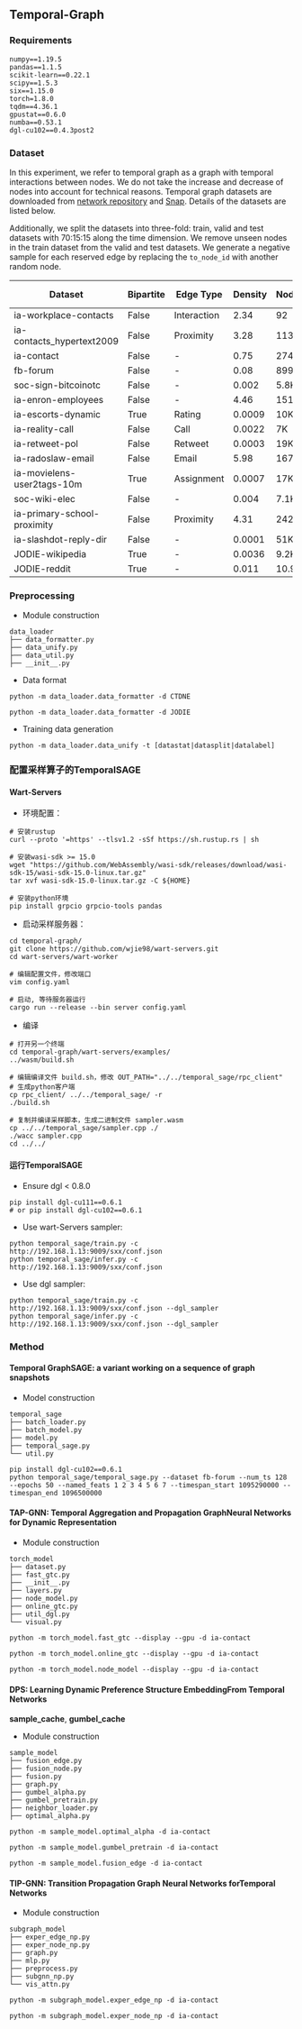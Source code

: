 ## Temporal-Graph

### Requirements

```
numpy==1.19.5
pandas==1.1.5
scikit-learn==0.22.1
scipy==1.5.3
six==1.15.0
torch=1.8.0
tqdm==4.36.1
gpustat==0.6.0
numba==0.53.1
dgl-cu102==0.4.3post2
```

### Dataset
In this experiment, we refer to temporal graph as a graph with temporal interactions between nodes. We do not take the increase and decrease of nodes into account for technical reasons. Temporal graph datasets are downloaded from [network repository](http://networKrepository.com/ia.php) and [Snap](http://snap.stanford.edu/jodie/). Details of the datasets are listed below.

Additionally, we split the datasets into three-fold: train, valid and test datasets with 70:15:15 along the time dimension. We remove unseen nodes in the train dataset from the valid and test datasets. We generate a negative sample for each reserved edge by replacing the `to_node_id` with another random node.

| Dataset                     | Bipartite | Edge Type   | Density | Nodes | Edges  | Action Repetition | Test set | Train/Unseen nodes | d_max | d_avg  | Timespan(days) |
| --------------------------- | --------- | ----------- | ------- | ----- | ------ | ----------------- | -------- | ------------------ | ----- | ------ | -------------- |
| ia-workplace-contacts       | False     | Interaction | 2.34    | 92    | 9.8K   | 77.1%             | 4.8K     | 91/1               | 1.1K  | 106.8  | 11.43          |
| ia-contacts_hypertext2009   | False     | Proximity   | 3.28    | 113   | 20.8K  | 59.0%             | 9.9K     | 111/2              | 1.5K  | 184.2  | 2.46           |
| ia-contact                  | False     | -           | 0.75    | 274   | 28.2K  | 6.9%              | 11.2K    | 188/86             | 2.1K  | 103.1  | 3.97           |
| fb-forum                    | False     | -           | 0.08    | 899   | 33.7K  | 20.8%             | 15.7K    | 834/65             | 1.8K  | 37.51  | 164.49         |
| soc-sign-bitcoinotc         | False     | -           | 0.002   | 5.8K  | 35.5K  | 0.0%              | 6.4K     | 4.4K/1.4K          | 1.2K  | 6.05   | 1903.27        |
| ia-enron-employees          | False     | -           | 4.46    | 151   | 50.5K  | 27.3%             | 33.7K    | 148/3              | 5.2K  | 334.9  | 1137.55        |
| ia-escorts-dynamic          | True      | Rating      | 0.0009  | 10K   | 50.6K  | 10.9%             | 19.9K    | 6.7K/3.3K          | 616   | 5.01   | 2232.00        |
| ia-reality-call             | False     | Call        | 0.0022  | 7K    | 52.0K  | 31.8%             | 1.0K     | 6.7K/86            | 3.0K  | 7.6    | 106.00         |
| ia-retweet-pol              | False     | Retweet     | 0.0003  | 19K   | 61.1K  | 4.7%              | 23.0K    | 15K/3.3K           | 1.0K  | 3.3    | 48.78          |
| ia-radoslaw-email           | False     | Email       | 5.98    | 167   | 82.9K  | 18.8%             | 41.5K    | 166/1              | 9.1K  | 496.6  | 271.19         |
| ia-movielens-user2tags-10m  | True      | Assignment  | 0.0007  | 17K   | 95.5K  | 19.9%             | 33.4K    | 12.7K/3.8K         | 6.0K  | 5.8    | 1108.97        |
| soc-wiki-elec               | False     | -           | 0.004   | 7.1K  | 107.0K | 0.2%              | 12.9K    | 5.2K/1.8K          | 1.3K  | 15.04  | 1378.34        |
| ia-primary-school-proximity | False     | Proximity   | 4.31    | 242   | 125.7K | 38.3%             | 59.2K    | 242/0              | 2.6K  | 519.7  | 1.35           |
| ia-slashdot-reply-dir       | False     | -           | 0.0001  | 51K   | 140.7K | 4.2%              | 27.5K    | 39K/12K            | 3.3K  | 2.76   | 977.36         |
| JODIE-wikipedia             | True      | -           | 0.0036  | 9.2K  | 157.4K | 79.1%             | 59.7K    | 7.4K/1.7K          | 1.9K  | 17.07  | 31.00          |
| JODIE-reddit                | True      | -           | 0.011   | 10.9K | 672.4K | 61.4%             | 323.4K   | 10.8K/140          | 58.7K | 61.22  | 31.00          |

### Preprocessing

- Module construction

```
data_loader
├── data_formatter.py
├── data_unify.py
├── data_util.py
├── __init__.py
```

- Data format

`python -m data_loader.data_formatter -d CTDNE`

`python -m data_loader.data_formatter -d JODIE`

- Training data generation

`python -m data_loader.data_unify -t [datastat|datasplit|datalabel]`



### 配置采样算子的TemporalSAGE

#### Wart-Servers

- 环境配置：
```
# 安装rustup
curl --proto '=https' --tlsv1.2 -sSf https://sh.rustup.rs | sh

# 安装wasi-sdk >= 15.0
wget "https://github.com/WebAssembly/wasi-sdk/releases/download/wasi-sdk-15/wasi-sdk-15.0-linux.tar.gz"
tar xvf wasi-sdk-15.0-linux.tar.gz -C ${HOME}

# 安装python环境
pip install grpcio grpcio-tools pandas
```

- 启动采样服务器：
```
cd temporal-graph/
git clone https://github.com/wjie98/wart-servers.git
cd wart-servers/wart-worker

# 编辑配置文件，修改端口
vim config.yaml

# 启动, 等待服务器运行
cargo run --release --bin server config.yaml
```

- 编译
```
# 打开另一个终端
cd temporal-graph/wart-servers/examples/
../wasm/build.sh

# 编辑编译文件 build.sh，修改 OUT_PATH="../../temporal_sage/rpc_client"
# 生成python客户端
cp rpc_client/ ../../temporal_sage/ -r
./build.sh

# 复制并编译采样脚本，生成二进制文件 sampler.wasm
cp ../../temporal_sage/sampler.cpp ./
./wacc sampler.cpp
cd ../../
```

#### 运行TemporalSAGE

- Ensure dgl < 0.8.0
```
pip install dgl-cu111==0.6.1
# or pip install dgl-cu102==0.6.1
```

- Use wart-Servers sampler:
```
python temporal_sage/train.py -c http://192.168.1.13:9009/sxx/conf.json
python temporal_sage/infer.py -c http://192.168.1.13:9009/sxx/conf.json
```

- Use dgl sampler:
```
python temporal_sage/train.py -c http://192.168.1.13:9009/sxx/conf.json --dgl_sampler
python temporal_sage/infer.py -c http://192.168.1.13:9009/sxx/conf.json --dgl_sampler
```

### Method

#### Temporal GraphSAGE: a variant working on a sequence of graph snapshots

- Model construction

```
temporal_sage
├── batch_loader.py
├── batch_model.py
├── model.py
├── temporal_sage.py
└── util.py
```


```
pip install dgl-cu102==0.6.1
python temporal_sage/temporal_sage.py --dataset fb-forum --num_ts 128 --epochs 50 --named_feats 1 2 3 4 5 6 7 --timespan_start 1095290000 --timespan_end 1096500000
```

#### TAP-GNN: Temporal Aggregation and Propagation GraphNeural Networks for Dynamic Representation

- Module construction

```
torch_model
├── dataset.py
├── fast_gtc.py
├── __init__.py
├── layers.py
├── node_model.py
├── online_gtc.py
├── util_dgl.py
└── visual.py
```

`python -m torch_model.fast_gtc --display --gpu -d ia-contact`

`python -m torch_model.online_gtc --display --gpu -d ia-contact`

`python -m torch_model.node_model --display --gpu -d ia-contact`

#### DPS: Learning Dynamic Preference Structure EmbeddingFrom Temporal Networks

**sample_cache**, **gumbel_cache**

- Module construction

```
sample_model
├── fusion_edge.py
├── fusion_node.py
├── fusion.py
├── graph.py
├── gumbel_alpha.py
├── gumbel_pretrain.py
├── neighbor_loader.py
├── optimal_alpha.py
```

`python -m sample_model.optimal_alpha -d ia-contact`

`python -m sample_model.gumbel_pretrain -d ia-contact`

`python -m sample_model.fusion_edge -d ia-contact`

#### TIP-GNN: Transition Propagation Graph Neural Networks forTemporal Networks

- Module construction

```
subgraph_model
├── exper_edge_np.py
├── exper_node_np.py
├── graph.py
├── mlp.py
├── preprocess.py
├── subgnn_np.py
└── vis_attn.py
```

`python -m subgraph_model.exper_edge_np -d ia-contact`

`python -m subgraph_model.exper_node_np -d ia-contact`


